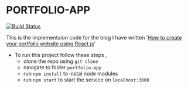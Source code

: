 # PORTFOLIO-APP 
[![Build Status](https://travis-ci.org/dbarochiya/me.svg?branch=master)](https://travis-ci.org/dbarochiya/me)

This is the implementaion code for the blog I have written '[How to create your portfolio website using React.js](https://medium.freecodecamp.org/portfolio-app-using-react-618814e35843)'
- To run this project follow these steps , 
  - clone the repo using `git clone`
  - navigate to folder `portfolio-app`
  - run `npm install` to instal node modules
  - run `npm start` to start the service on `localhost:3000`
    
<!-- ##### deployed app : https://dbarochiya.github.io/me/ -->
